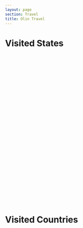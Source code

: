 ```yaml
---
layout: page
section: Travel
title: Olin Travel
---
```


<h1>Visited States</h1>
<script src="https://www.amcharts.com/lib/3/ammap.js" type="text/javascript"></script>
<script src="https://www.amcharts.com/lib/3/maps/js/usaHigh.js" type="text/javascript"></script>
<script src="https://www.amcharts.com/lib/3/themes/light.js" type="text/javascript"></script>

<div id="mapdiv" style="width: 1000px; height: 450px;"></div>

<script type="text/javascript">
var map = AmCharts.makeChart("mapdiv",{
type: "map",
theme: "light",
panEventsEnabled : true,
backgroundColor : "#535364",
backgroundAlpha : 1,
zoomControl: {
zoomControlEnabled : true
},
dataProvider : {
map : "usaHigh",
getAreasFromMap : true,
areas :
[
	{
		"id": "US-CA",
		"showAsSelected": true
	},
	{
		"id": "US-GA",
		"showAsSelected": true
	},
	{
		"id": "US-FL",
		"showAsSelected": true
	},
	{
		"id": "US-IA",
		"showAsSelected": true
	},
	{
		"id": "US-IL",
		"showAsSelected": true
	},
	{
		"id": "US-KY",
		"showAsSelected": true
	},
	{
		"id": "US-MN",
		"showAsSelected": true
	},
	{
		"id": "US-NC",
		"showAsSelected": true
	},
	{
		"id": "US-NE",
		"showAsSelected": true
	},
	{
		"id": "US-SC",
		"showAsSelected": true
	},
	{
		"id": "US-TN",
		"showAsSelected": true
	},
	{
		"id": "US-VA",
		"showAsSelected": true
	},
	{
		"id": "US-WI",
		"showAsSelected": true
	}
]
},
areasSettings : {
autoZoom : true,
color : "#B4B4B7",
colorSolid : "#84ADE9",
selectedColor : "#84ADE9",
outlineColor : "#666666",
rollOverColor : "#9EC2F7",
rollOverOutlineColor : "#000000"
}
});
</script>


&nbsp;

<h1>Visited Countries</h1>

&nbsp;

<script src="https://www.amcharts.com/lib/3/maps/js/worldHigh.js" type="text/javascript"></script>
<script src="https://www.amcharts.com/lib/3/themes/dark.js" type="text/javascript"></script>

<div id="mapdiv2" style="width: 1000px; height: 450px;"></div>

<script type="text/javascript">
var map = AmCharts.makeChart("mapdiv2",{
type: "map",
theme: "dark",
projection: "mercator",
panEventsEnabled : true,
backgroundColor : "#535364",
backgroundAlpha : 1,
zoomControl: {
zoomControlEnabled : true
},
dataProvider : {
map : "worldHigh",
getAreasFromMap : true,
areas :
[
	{
		"id": "AR",
		"showAsSelected": true
	},
	{
		"id": "BE",
		"showAsSelected": true
	},
	{
		"id": "FR",
		"showAsSelected": true
	},
	{
		"id": "CL",
		"showAsSelected": true
	},
	{
		"id": "GB",
		"showAsSelected": true
	},
	{
		"id": "US",
		"showAsSelected": true
	},
	{
		"id": "DK",
		"showAsSelected": true
	},
	{
		"id": "NO",
		"showAsSelected": true
	},
	{
		"id": "SE",
		"showAsSelected": true
	},
	{
		"id": "IS",
		"showAsSelected": true
	},
	{
		"id": "PE",
		"showAsSelected": true
	}
]
},
areasSettings : {
autoZoom : true,
color : "#B4B4B7",
colorSolid : "#84ADE9",
selectedColor : "#84ADE9",
outlineColor : "#666666",
rollOverColor : "#9EC2F7",
rollOverOutlineColor : "#000000"
}
});
</script>
